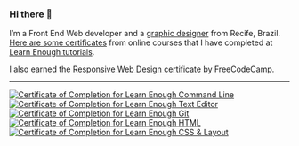 ### Hi there 👋
I’m a Front End Web developer and a <a href="https://www.behance.net/ludeoliveira" target="_blank">graphic designer</a> from Recife, Brazil. <a href= "https://www.learnenough.com/certificates/luludeolive" target="_blank"> Here are some certificates</a> from online courses that I have completed at <a href="https://www.learnenough.com/" target="_blank"> Learn Enough tutorials</a>.<br> 
<p>I also earned the <a href="https://www.freecodecamp.org/certification/luciana_de_oliveira/responsive-web-design" target="_blank">Responsive Web Design certificate</a> by FreeCodeCamp.</p><hr>
<a href="https://www.learnenough.com/certificates/luludeolive" target="_blank"><img src="https://www.learnenough.com/certificates/luludeolive/command-line-tutorial.svg" alt="Certificate of Completion for Learn Enough Command Line"></a><a href="https://www.learnenough.com/certificates/luludeolive"><img src="https://www.learnenough.com/certificates/luludeolive/text-editor-tutorial.svg" alt="Certificate of Completion for Learn Enough Text Editor"></a><a href="https://www.learnenough.com/certificates/luludeolive"><img src="https://www.learnenough.com/certificates/luludeolive/git-tutorial.svg" alt="Certificate of Completion for Learn Enough Git"></a><a href="https://www.learnenough.com/certificates/luludeolive"><img src="https://www.learnenough.com/certificates/luludeolive/html-tutorial.svg" alt="Certificate of Completion for Learn Enough HTML"></a><a href="https://www.learnenough.com/certificates/luludeolive"><img src="https://www.learnenough.com/certificates/luludeolive/css-and-layout-tutorial.svg" alt="Certificate of Completion for Learn Enough CSS &amp; Layout"></a>

<!--
**ludeoliveira/ludeoliveira** is a ✨ _special_ ✨ repository because its `README.md` (this file) appears on your GitHub profile.

